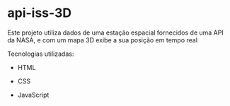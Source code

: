 # api-iss-3D
Este projeto utiliza dados de uma estação espacial fornecidos de uma API da NASA, e com um mapa 3D exibe a sua posição em tempo real

Tecnologias utilizadas:

- HTML

- CSS

- JavaScript
